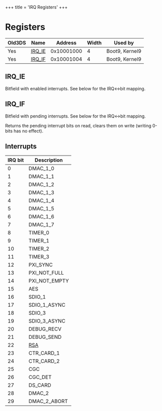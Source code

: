 +++
title = 'IRQ Registers'
+++

# Registers

| Old3DS | Name                         | Address    | Width | Used by        |
|--------|------------------------------|------------|-------|----------------|
| Yes    | [IRQ_IE](#IRQ_IE "wikilink") | 0x10001000 | 4     | Boot9, Kernel9 |
| Yes    | [IRQ_IF](#IRQ_IF "wikilink") | 0x10001004 | 4     | Boot9, Kernel9 |

## IRQ_IE

Bitfield with enabled interrupts. See below for the IRQ\<-\>bit mapping.

## IRQ_IF

Bitfield with pending interrupts. See below for the IRQ\<-\>bit mapping.

Returns the pending interrupt bits on read, clears them on write
(writing 0-bits has no effect).

## Interrupts

| IRQ bit | Description           |
|---------|-----------------------|
| 0       | DMAC_1_0              |
| 1       | DMAC_1_1              |
| 2       | DMAC_1_2              |
| 3       | DMAC_1_3              |
| 4       | DMAC_1_4              |
| 5       | DMAC_1_5              |
| 6       | DMAC_1_6              |
| 7       | DMAC_1_7              |
| 8       | TIMER_0               |
| 9       | TIMER_1               |
| 10      | TIMER_2               |
| 11      | TIMER_3               |
| 12      | PXI_SYNC              |
| 13      | PXI_NOT_FULL          |
| 14      | PXI_NOT_EMPTY         |
| 15      | AES                   |
| 16      | SDIO_1                |
| 17      | SDIO_1_ASYNC          |
| 18      | SDIO_3                |
| 19      | SDIO_3_ASYNC          |
| 20      | DEBUG_RECV            |
| 21      | DEBUG_SEND            |
| 22      | [RSA](RSA "wikilink") |
| 23      | CTR_CARD_1            |
| 24      | CTR_CARD_2            |
| 25      | CGC                   |
| 26      | CGC_DET               |
| 27      | DS_CARD               |
| 28      | DMAC_2                |
| 29      | DMAC_2_ABORT          |